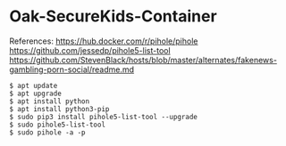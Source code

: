 # Oak-SecureKids-Container

References:
https://hub.docker.com/r/pihole/pihole
https://github.com/jessedp/pihole5-list-tool
https://github.com/StevenBlack/hosts/blob/master/alternates/fakenews-gambling-porn-social/readme.md

    $ apt update                                                                                                                                                                       $ apt upgrade                                                                                                                                                                       $ apt install python                                                                                                                                                               $ apt install python3-pip                                                                                                                                                           $ sudo pip3 install pihole5-list-tool --upgrade                                                                                                                                     $ sudo pihole5-list-tool                                                                                                                                                           $ sudo pihole -a -p   
     
